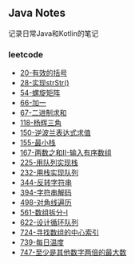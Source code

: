 ## Java Notes
记录日常Java和Kotlin的笔记

### leetcode
* [20-有效的括号](md/leetcode/20-有效的括号.md)
* [28-实现strStr()](md/leetcode/28-实现strStr().md)
* [54-螺旋矩阵](md/leetcode/54-螺旋矩阵.md)
* [66-加一](md/leetcode/66-加一.md)
* [67-二进制求和](md/leetcode/67-二进制求和.md)
* [118-杨辉三角](md/leetcode/118-杨辉三角.md)
* [150-逆波兰表达式求值](md/leetcode/150-逆波兰表达式求值.md)
* [155-最小栈](md/leetcode/155-最小栈.md)
* [167-两数之和II-输入有序数组](md/leetcode/167-两数之和II-输入有序数组.md)
* [225-用队列实现栈](md/leetcode/225-用队列实现栈.md)
* [232-用栈实现队列](md/leetcode/232-用栈实现队列.md)
* [344-反转字符串](md/leetcode/344-反转字符串.md)
* [394-字符串解码](md/leetcode/394-字符串解码.md)
* [498-对角线遍历](md/leetcode/498-对角线遍历.md)
* [561-数组拆分-I](md/leetcode/561-数组拆分-I.md)
* [622-设计循环队列](md/leetcode/622-设计循环队列.md)
* [724-寻找数组的中心索引](md/leetcode/724-寻找数组的中心索引.md)
* [739-每日温度](md/leetcode/739-每日温度.md)
* [747-至少是其他数字两倍的最大数](md/leetcode/747-至少是其他数字两倍的最大数.md)